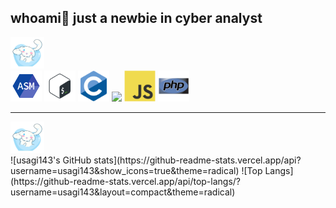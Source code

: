 <div class="presentacion">
  <h2>whoami👋 just a newbie in cyber analyst</h2>
  <img src="https://github.com/usagi143/usagi143/blob/main/src/cinnamoroll.png?raw=true" height="50"/>
</div>
<div class="lenguajes">
  <img src="https://github.com/usagi143/usagi143/blob/main/src/icons8-assembly-96.png?raw=true" height="50"/>
  <img src="https://github.com/usagi143/usagi143/blob/main/src/bash-scripting.svg?raw=true" height="50"/>
  <img src="https://github.com/usagi143/usagi143/blob/main/src/c-original.svg?raw=true" height="50"/>
  <img src = 'https://github.com/MarikIshtar007/MarikIshtar007/blob/master/images/python2.png' height='50'/> 
  <img src="https://github.com/usagi143/usagi143/blob/main/src/js.svg?raw=true" height="50"/>
  <img src="https://github.com/usagi143/usagi143/blob/main/src/php.svg?raw=true" height="50"/>
</div>

<hr>

<img src="https://github.com/usagi143/usagi143/blob/main/src/cinnamoroll.png?raw=true" height="50"/>
<div class="stats">
  ![usagi143's GitHub stats](https://github-readme-stats.vercel.app/api?username=usagi143&show_icons=true&theme=radical)
  ![Top Langs](https://github-readme-stats.vercel.app/api/top-langs/?username=usagi143&layout=compact&theme=radical)
</div>
  <!--  e.g. dark, radical, merko, gruvbox, tokyonight, onedark, cobalt, synthwave, highcontrast, dracula). -->
